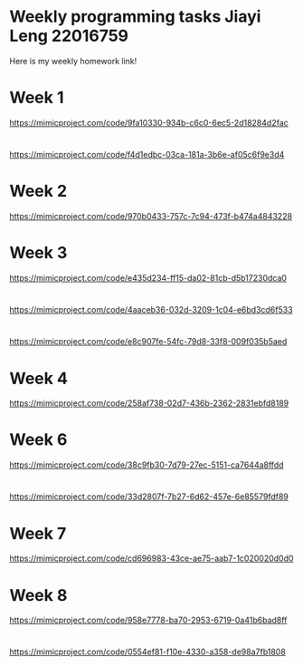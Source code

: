 # Weekly programming tasks Jiayi Leng 22016759

Here is my weekly homework link!

# Week 1
https://mimicproject.com/code/9fa10330-934b-c6c0-6ec5-2d18284d2fac
#
https://mimicproject.com/code/f4d1edbc-03ca-181a-3b6e-af05c6f9e3d4

# Week 2
https://mimicproject.com/code/970b0433-757c-7c94-473f-b474a4843228

# Week 3
https://mimicproject.com/code/e435d234-ff15-da02-81cb-d5b17230dca0
#
https://mimicproject.com/code/4aaceb36-032d-3209-1c04-e6bd3cd6f533
#
https://mimicproject.com/code/e8c907fe-54fc-79d8-33f8-009f035b5aed

# Week 4
https://mimicproject.com/code/258af738-02d7-436b-2362-2831ebfd8189

# Week 6
https://mimicproject.com/code/38c9fb30-7d79-27ec-5151-ca7644a8ffdd
#
https://mimicproject.com/code/33d2807f-7b27-6d62-457e-6e85579fdf89

# Week 7
https://mimicproject.com/code/cd696983-43ce-ae75-aab7-1c020020d0d0

# Week 8
https://mimicproject.com/code/958e7778-ba70-2953-6719-0a41b6bad8ff
#
https://mimicproject.com/code/0554ef81-f10e-4330-a358-de98a7fb1808
